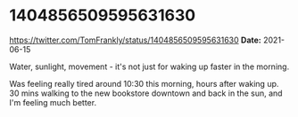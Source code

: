 # 1404856509595631630
https://twitter.com/TomFrankly/status/1404856509595631630
**Date:** 2021-06-15

Water, sunlight, movement - it's not just for waking up faster in the morning.

Was feeling really tired around 10:30 this morning, hours after waking up. 30 mins walking to the new bookstore downtown and back in the sun, and I'm feeling much better.
